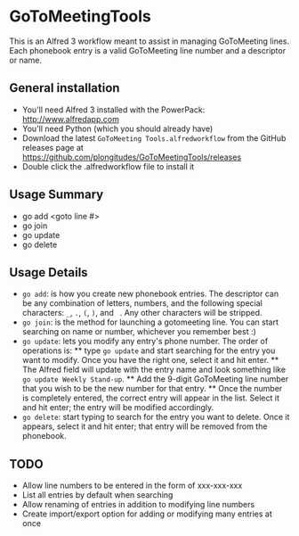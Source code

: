 # GoToMeetingTools
This is an Alfred 3 workflow meant to assist in managing GoToMeeting lines. Each phonebook entry is a valid GoToMeeting line number and a descriptor or name.

## General installation

- You'll need Alfred 3 installed with the PowerPack: http://www.alfredapp.com
- You'll need Python (which you should already have)
- Download the latest `GoToMeeting Tools.alfredworkflow` from the GitHub releases page at https://github.com/plongitudes/GoToMeetingTools/releases
- Double click the .alfredworkflow file to install it

## Usage Summary
* go add <descriptor> <goto line #>
* go join <search pattern>
* go update <search pattern>
* go delete <search pattern>

## Usage Details
* `go add`: is how you create new phonebook entries. The descriptor can be any combination of letters, numbers, and the following special characters: `_`, `.`, `(`, `)`, and ` `. Any other characters will be stripped.
* `go join`: is the method for launching a gotomeeting line. You can start searching on name or number, whichever you remember best :)
* `go update`: lets you modify any entry's phone number. The order of operations is:
** type `go update` and start searching for the entry you want to modify. Once you have the right one, select it and hit enter.
** The Alfred field will update with the entry name and look something like `go update Weekly Stand-up`.
** Add the 9-digit GoToMeeting line number that you wish to be the new number for that entry.
** Once the number is completely entered, the correct entry will appear in the list. Select it and hit enter; the entry will be modified accordingly.
* `go delete`: start typing to search for the entry you want to delete. Once it appears, select it and hit enter; that entry will be removed from the phonebook.

## TODO
* Allow line numbers to be entered in the form of xxx-xxx-xxx
* List all entries by default when searching
* Allow renaming of entries in addition to modifying line numbers
* Create import/export option for adding or modifying many entries at once
